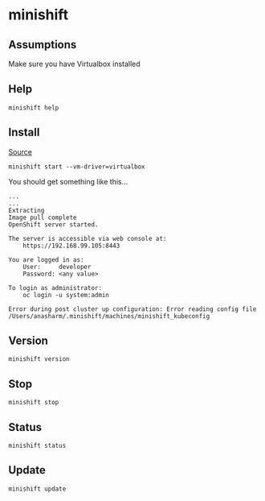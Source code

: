 # minishift

## Assumptions
Make sure you have Virtualbox installed

## Help
`minishift help`

## Install
[Source](https://docs.openshift.org/latest/minishift/getting-started/installing.html)

`minishift start --vm-driver=virtualbox`

You should get something like this...

```
...
...
Extracting
Image pull complete
OpenShift server started.

The server is accessible via web console at:
    https://192.168.99.105:8443

You are logged in as:
    User:     developer
    Password: <any value>

To login as administrator:
    oc login -u system:admin

Error during post cluster up configuration: Error reading config file /Users/anasharm/.minishift/machines/minishift_kubeconfig
```

## Version
`minishift version`

## Stop
`minishift stop`

## Status
`minishift status`

## Update
`minishift update`


